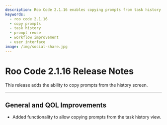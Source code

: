 ```yaml
---
description: Roo Code 2.1.16 enables copying prompts from task history view, making it easier to reuse and share previous commands and interactions.
keywords:
  - roo code 2.1.16
  - copy prompts
  - task history
  - prompt reuse
  - workflow improvement
  - user interface
image: /img/social-share.jpg
---
```


# Roo Code 2.1.16 Release Notes

This release adds the ability to copy prompts from the history screen.

---

## General and QOL Improvements

*   Added functionality to allow copying prompts from the task history view.